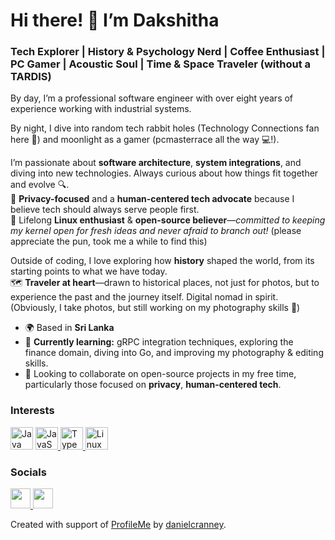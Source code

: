 # Hi there! 👋 I’m Dakshitha
### Tech Explorer | History & Psychology Nerd | Coffee Enthusiast | PC Gamer | Acoustic Soul | Time & Space Traveler (without a TARDIS)

By day, I’m a professional software engineer with over eight years of experience working with industrial systems.

By night, I dive into random tech rabbit holes (Technology Connections fan here 🚀) and moonlight as a gamer (pcmasterrace all the way 💻!).

I’m passionate about **software architecture**, **system integrations**, and diving into new technologies. Always curious about how things fit together and evolve 🔍.  
🔐 **Privacy-focused** and a **human-centered tech advocate** because I believe tech should always serve people first.  
🐧 Lifelong **Linux enthusiast** & **open-source believer**—*committed to keeping my kernel open for fresh ideas and never afraid to branch out!* (please appreciate the pun, took me a while to find this)

Outside of coding, I love exploring how **history** shaped the world, from its starting points to what we have today.  
🗺️ **Traveler at heart**—drawn to historical places, not just for photos, but to experience the past and the journey itself. Digital nomad in spirit. (Obviously, I take photos, but still working on my photography skills 📸)

- 🌍 Based in **Sri Lanka**
- 🧠 **Currently learning:** gRPC integration techniques, exploring the finance domain, diving into Go, and improving my photography & editing skills.
- 🤝 Looking to collaborate on open-source projects in my free time, particularly those focused on **privacy**, **human-centered tech**.

### Interests

<p align="left">
  <a hr ef="https://openjdk.org/" target="_blank" rel="noreferrer">
    <img src="https://raw.githubusercontent.com/danielcranney/readme-generator/main/public/icons/skills/java-colored.svg" width="36" height="36" alt="Java" />
  </a>
  <a href="https://developer.mozilla.org/en-US/docs/Web/JavaScript" target="_blank" rel="noreferrer">
    <img src="https://raw.githubusercontent.com/danielcranney/readme-generator/main/public/icons/skills/javascript-colored.svg" width="36" height="36" alt="JavaScript" />
  </a>
  <a href="https://www.typescriptlang.org/" target="_blank" rel="noreferrer">
    <img src="https://raw.githubusercontent.com/danielcranney/readme-generator/main/public/icons/skills/typescript-colored.svg" width="36" height="36" alt="TypeScript" />
  </a>
  <a href="https://www.linux.org" target="_blank" rel="noreferrer">
    <img src="https://raw.githubusercontent.com/danielcranney/readme-generator/main/public/icons/skills/linux-colored.svg" width="36" height="36" alt="Linux" />
  </a>
</p>
                    
### Socials

<p align="left">
  <a href="https://www.github.com/dkds" target="_blank" rel="noreferrer">
    <picture>
      <source media="(prefers-color-scheme: dark)" srcset="https://raw.githubusercontent.com/danielcranney/readme-generator/main/public/icons/socials/github-dark.svg" />
      <source media="(prefers-color-scheme: light)" srcset="https://raw.githubusercontent.com/danielcranney/readme-generator/main/public/icons/socials/github.svg" />
      <img src="https://raw.githubusercontent.com/danielcranney/readme-generator/main/public/icons/socials/github.svg" width="32" height="32" />
    </picture>
  </a>
  <a href="https://www.linkedin.com/in/dakshitha-dissanayake" target="_blank" rel="noreferrer">
    <picture>
      <source media="(prefers-color-scheme: dark)" srcset="https://raw.githubusercontent.com/danielcranney/readme-generator/main/public/icons/socials/linkedin-dark.svg" />
      <source media="(prefers-color-scheme: light)" srcset="https://raw.githubusercontent.com/danielcranney/readme-generator/main/public/icons/socials/linkedin.svg" />
      <img src="https://raw.githubusercontent.com/danielcranney/readme-generator/main/public/icons/socials/linkedin.svg" width="32" height="32" />
    </picture>
  </a>
</p>

Created with support of [ProfileMe](https://www.profileme.dev) by [danielcranney](https://github.com/danielcranney).
